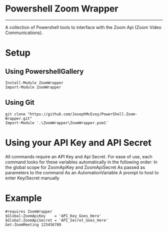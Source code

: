 # Powershell Zoom Wrapper #
- - - - 
A collection of Powershell tools to interface with the Zoom Api (Zoom Video Communications). 

# Setup #
## Using PowershellGallery ##
```
Install-Module ZoomWrapper
Import-Module ZoomWrapper
```

## Using Git ##
```
git clone "https://github.com/JosephMcEvoy/PowerShell-Zoom-Wrapper.git"
Import-Module '.\ZoomWrapper\ZoomWrapper.psm1'
```

# Using your API Key and API Secret #
All commands require an API Key and Api Secret. For ease of use, each command looks for these variables
automatically in the following order:
    In the global scope for ZoomApiKey and ZoomApiSecret 
    As passed as parameters to the command
    As an AutomationVariable
    A prompt to host to enter Key/Secret manually

# Example #
```
#requires ZoomWrapper
$Global:ZoomApiKey    = 'API_Key_Goes_Here'  
$Global:ZoomApiSecret = 'API_Secret_Goes_Here'  
Get-ZoomMeeting 123456789
```
